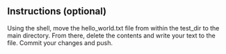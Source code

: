 ## Instructions (optional)

Using the shell, move the hello_world.txt file from within the test_dir to the main directory. From there, delete the contents and write your text to the file. Commit your changes and push.

